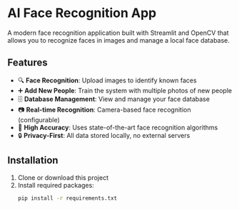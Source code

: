 # AI Face Recognition App

A modern face recognition application built with Streamlit and OpenCV that allows you to recognize faces in images and manage a local face database.

## Features

- 🔍 **Face Recognition**: Upload images to identify known faces
- ➕ **Add New People**: Train the system with multiple photos of new people
- 🗄️ **Database Management**: View and manage your face database
- 📷 **Real-time Recognition**: Camera-based face recognition (configurable)
- 🎯 **High Accuracy**: Uses state-of-the-art face recognition algorithms
- 🔒 **Privacy-First**: All data stored locally, no external servers

## Installation

1. Clone or download this project
2. Install required packages:
   ```bash
   pip install -r requirements.txt